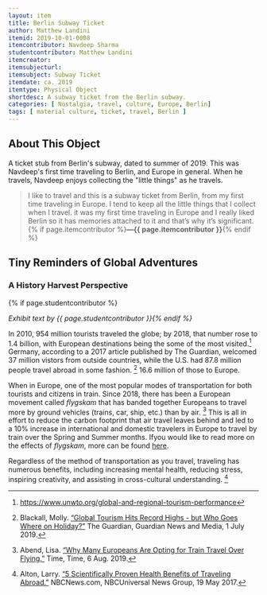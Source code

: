 ```yaml
---
layout: item
title: Berlin Subway Ticket
author: Matthew Landini
itemid: 2019-10-01-0008
itemcontributor: Navdeep Sharma
studentcontributor: Matthew Landini
itemcreator: 
itemsubjecturl: 
itemsubject: Subway Ticket
itemdate: ca. 2019
itemtype: Physical Object
shortdesc: A subway ticket from the Berlin subway. 
categories: [ Nostalgia, travel, culture, Europe, Berlin]
tags: [ material culture, ticket, travel, Berlin ]
---
```


## About This Object

A ticket stub from Berlin's subway, dated to summer of 2019. This was Navdeep's first time traveling to Berlin, and Europe in general. When he travels, Navdeep enjoys collecting the "little things" as he travels. 

>I like to travel and this is a subway ticket from Berlin, from my first time traveling in Europe.  I tend to keep all the little things that I collect when I travel. it was my first time traveling in Europe and I really liked Berlin so it has memories attached to it and that’s why it’s significant. {% if page.itemcontributor %}**—{{ page.itemcontributor }}**{% endif %}

## Tiny Reminders of Global Adventures
### A History Harvest Perspective
{% if page.studentcontributor %}

*Exhibit text by {{ page.studentcontributor }}{% endif %}*

In 2010, 954 million tourists traveled the globe; by 2018, that number rose to 1.4 billion, with European destinations being the some of the most visited.[^1] Germany, according to a 2017 article published by The Guardian, welcomed 37 million vistors from outside countries, while the U.S. had 87.8 million people travel abroad in some fashion. [^2] 16.6 million of those to Europe.

When in Europe, one of the most popular modes of transportation for both tourists and citizens in train. Since 2018, there has been a European movement called *flygskam* that has banded together Europeans to travel more by ground vehicles (trains, car, ship, etc.) than by air. [^3] This is all in effort to reduce the carbon footprint that air travel leaves behind and led to a 10% increase in international and domestic travelers in Europe to travel by train over the Spring and Summer months. Ifyou would like to read more on the effects of *flygskam*, more can be found [here](https://time.com/5641390/europe-train-air-travel/).

Regardless of the method of transportation as you travel, traveling has numerous benefits, including increasing mental health, reducing stress, inspiring creativity, and assisting in cross-cultural understanding. [^4] 

[^1]: https://www.unwto.org/global-and-regional-tourism-performance
[^2]: Blackall, Molly. [“Global Tourism Hits Record Highs - but Who Goes Where on Holiday?”](https://www.theguardian.com/news/2019/jul/01/global-tourism-hits-record-highs-but-who-goes-where-on-holiday) The Guardian, Guardian News and Media, 1 July 2019.
[^3]: Abend, Lisa. [“Why Many Europeans Are Opting for Train Travel Over Flying.”](https://time.com/5641390/europe-train-air-travel/) Time, Time, 6 Aug. 2019.
[^4]: Alton, Larry. [“5 Scientifically Proven Health Benefits of Traveling Abroad.”](https://www.nbcnews.com/better/wellness/5-scientifically-proven-health-benefits-traveling-abroad-n759631) NBCNews.com, NBCUniversal News Group, 19 May 2017.
